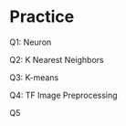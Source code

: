 # Practice  
Q1: Neuron                                          
                
Q2: K Nearest Neighbors        
                          
Q3: K-means                           
         
Q4: TF Image Preprocessing                       
        
Q5         
